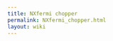 ```yaml
---
title: NXfermi chopper
permalink: NXfermi_chopper.html
layout: wiki
---
```


<nxformat file="NXfermi_chopper.xml"></nxformat>
